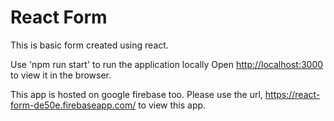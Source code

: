 # React Form

This is basic form created using react.

Use 'npm run start' to run the application locally 
Open [http://localhost:3000](http://localhost:3000) to view it in the browser.

This app is hosted on google firebase too. Please use the url, https://react-form-de50e.firebaseapp.com/ to view this app.
